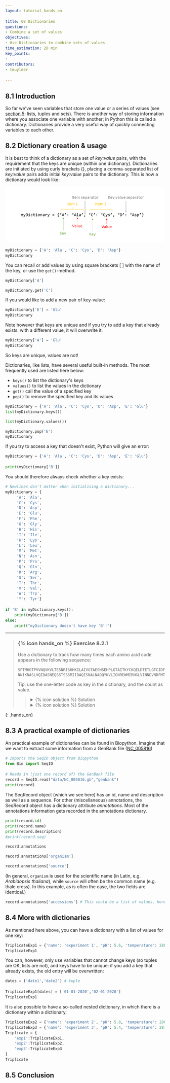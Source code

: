 ```yaml
---
layout: tutorial_hands_on

title: 08 Dictionaries
questions:
- Combine a set of values
objectives:
- Use Dictionaries to combine sets of values. 
time_estimation: 20 min
key_points:
- 
contributors:
- tmuylder

---
```



## 8.1 Introduction

So far we've seen variables that store one value or a series of values (see [section 5](../5_lists_and_tuples/tutorial.md): lists, tuples and sets). There is another way of storing information where you associate one variable with another; in Python this is called a dictionary. Dictionaries provide a very useful way of quickly connecting variables to each other.


## 8.2 Dictionary creation & usage

It is best to think of a dictionary as a set of *key:value* pairs, with the requirement that the keys are unique (within one dictionary). Dictionaries are initiated by using curly brackets {}, placing a comma-separated list of *key:value* pairs adds initial *key:value* pairs to the dictionary. This is how a dictionary would look like:


![Gentle-hands-on-introduction-to-Python-Programming Python Dictionary](../../images/myDictionary-cropped.PNG)





```python
myDictionary = {'A': 'Ala', 'C': 'Cys', 'D': 'Asp'}
myDictionary
```

You can recall or add values by using square brackets [ ] with the name of the key, or use the `get()`-method. 


```python
myDictionary['A']
```


```python
myDictionary.get('C')
```

If you would like to add a new pair of key-value: 


```python
myDictionary['E'] = 'Glu'
myDictionary
```

Note however that keys are unique and if you try to add a key that already exists. with a different value, it will overwrite it. 


```python
myDictionary['A'] = 'Glu'
myDictionary
```

So keys are unique, values are not!

Dictionaries, like lists, have several useful built-in methods. The most frequently used are listed here below:
- `keys()`	to list the dictionary's keys
- `values()` to list the values in the dictionary
- `get()`	call the value of a specified key
- `pop()`	to remove the specified key and its values


```python
myDictionary = {'A': 'Ala', 'C': 'Cys', 'D': 'Asp', 'E': 'Glu'}
list(myDictionary.keys())
```


```python
list(myDictionary.values())
```


```python
myDictionary.pop('E')
myDictionary
```

If you try to access a key that doesn't exist, Python will give an error:


```python
myDictionary = {'A': 'Ala', 'C': 'Cys', 'D': 'Asp', 'E': 'Glu'}
 
print(myDictionary['B'])
```

You should therefore always check whether a key exists:



```python
# Newlines don't matter when initialising a dictionary...
myDictionary = {
     'A': 'Ala',
     'C': 'Cys',
     'D': 'Asp',
     'E': 'Glu',
     'F': 'Phe',
     'G': 'Gly',
     'H': 'His',
     'I': 'Ile',
     'K': 'Lys',
     'L': 'Leu',
     'M': 'Met',
     'N': 'Asn',
     'P': 'Pro',
     'Q': 'Gln',
     'R': 'Arg',
     'S': 'Ser',
     'T': 'Thr',
     'V': 'Val',
     'W': 'Trp',
     'Y': 'Tyr'}

if 'B' in myDictionary.keys():
    print(myDictionary['B'])
else:
    print("myDictionary doesn't have key 'B'!")
```

---

> ### {% icon hands_on %} Exercise 8.2.1 
>
> Use a dictionary to track how many times each amino acid code appears in the following sequence:
> ```
> SFTMHGTPVVNQVKVLTESNRISHHKILAIVGTAESNSEHPLGTAITKYCKQELDTETLGTCIDFQVVPGCGISCKVTNIEGLLHKNNWNIED  
> NNIKNASLVQIDASNEQSSTSSSMIIDAQISNALNAQQYKVLIGNREWMIRNGLVINNDVNDFMTEHERKGRTAVLVAVDDELCGLIAIADT
> ```
> Tip: use the one-letter code as key in the dictionary, and the count as value.
> 
>    > <details markdown="1">
>    > <summary>{% icon solution %} Solution
>    > </summary>
>    >
>    > ```python
>    > # Use a dictionary to track how many times each amino acid code appears in the following sequence:
>    > # SFTMHGTPVVNQVKVLTESNRISHHKILAIVGTAESNSEHPLGTAITKYCKQELDTETLGTCIDFQVVPGCGISCKVTNIEGLLHKNNWNIEDNNIKNASLVQIDASNEQSSTSSSMIIDAQISNALNAQQYKVLIGNREWMIRNGLVINNDVNDFMTEHERKGRTAVLVAVDDELCGLIAIADT
>    > # Tip: use the one-letter code as key in the dictionary, and the count as value. 
>    > mySequence = "SFTMHGTPVVNQVKVLTESNRISHHKILAIVGTAESNSEHPLGTAITKYCKQELDTETLGTCIDFQVVPGCGISCKVTNIEGLLHKNNWNIEDNNIKNASLVQIDASNEQSSTSSSMIIDAQISNALNAQQYKVLIGNREWMIRNGLVINNDVNDFMTEHERKGRTAVLVAVDDELCGLIAIADT"
>    >  
>    > # First way to do this, using sets (condensed)
>    > aminoAcidCount = {}
>    > myUniqueAminoAcids = set(mySequence)
>    > for aaCode in myUniqueAminoAcids:
>    >     print("Amino acid {} occurs {} times.".format(aaCode,mySequence.count(aaCode)))
>    >     aminoAcidCount[aaCode] = mySequence.count(aaCode)
>    > ```
>    > 
>    > </details>
>    > <details markdown="1">
>    > <summary>{% icon solution %} Solution
>    > </summary>
>    >
>    > ```python
>    > # Another way to do this, a little bit more elaborate and using the myDictionary as a reference for iteration
>    > mySequence = "SFTMHGTPVVNQVKVLTESNRISHHKILAIVGTAESNSEHPLGTAITKYCKQELDTETLGTCIDFQVVPGCGISCKVTNIEGLLHKNNWNIEDNNIKNASLVQIDASNEQSSTSSSMIIDAQISNALNAQQYKVLIGNREWMIRNGLVINNDVNDFMTEHERKGRTAVLVAVDDELCGLIAIADT"
>    > 
>    > myDictionary = {
>    >      'A': 'Ala',
>    >      'C': 'Cys',
>    >      'D': 'Asp',
>    >      'E': 'Glu',
>    >      'F': 'Phe',
>    >      'G': 'Gly',
>    >      'H': 'His',
>    >      'I': 'Ile',
>    >      'K': 'Lys',
>    >      'L': 'Leu',
>    >      'M': 'Met',
>    >      'N': 'Asn',
>    >      'P': 'Pro',
>    >      'Q': 'Gln',
>    >      'R': 'Arg',
>    >      'S': 'Ser',
>    >      'T': 'Thr',
>    >      'V': 'Val',
>    >      'W': 'Trp',
>    >      'Y': 'Tyr'}
>    > 
>    > lengthDict = len(myDictionary.keys())
>    > for aa in range(lengthDict):
>    >     aaCode = list(myDictionary.keys())[aa]
>    >     aaCount = mySequence.count(aaCode)
>    >     print("Amino acid {} occurs {} times.".format(aaCode,aaCount))
>    > ```
>    > 
>    > </details>
>
{: .hands_on}


## 8.3 A practical example of dictionaries
An practical example of dictionaries can be found in Biopython. Imagine that we want to extract some information from a GenBank file ([NC_005816](https://www.ncbi.nlm.nih.gov/nuccore/NC_005816/))   


```python
# Imports the SeqIO object from Biopython
from Bio import SeqIO

# Reads in (just one record of) the GenBank file
record = SeqIO.read("data/NC_005816.gb","genbank")
print(record)
```

The SeqRecord object (which we see here) has an id, name and description as well as a sequence. For other (miscellaneous) annotations, the SeqRecord object has a dictionary attribute *annotations*. Most of the annotations information gets recorded in the annotations dictionary.


```python
print(record.id)
print(record.name)
print(record.description)
#print(record.seq)
```


```python
record.annotations
```


```python
record.annotations['organism']
```


```python
record.annotations['source']
```

(In general, `organism` is used for the scientific name (in Latin, e.g. *Arabidopsis thaliana*), while `source`
will often be the common name (e.g. thale cress). In this example, as is often the case, the two fields are
identical.)


```python
record.annotations['accessions'] # This could be a list of values, hence the list. 
```

## 8.4 More with dictionaries
As mentioned here above, you can have a dictionary with a list of values for one key:


```python
TriplicateExp1 = {'name': 'experiment 1', 'pH': 5.6, 'temperature': 288.0, 'volume': 200, 'calibration':'cal1', 'date':['01-01-2020','02-01-2020']}
TriplicateExp1
```

You can, however, only use variables that cannot change keys (so tuples are OK, lists are not), and keys have to be unique: if you add a key that already exists, the old entry will be overwritten:


```python
dates = ('date1','date2') # tuple

TriplicateExp1[dates] = ['01-01-2020','02-01-2020']
TriplicateExp1
```

It is also possible to have a so-called nested dictionary, in which there is a dictionary within a dictionary. 


```python
TriplicateExp2 = {'name': 'experiment 2', 'pH': 5.8, 'temperature': 286.0, 'volume': 200, 'calibration':'cal1', 'date':'03-01-2020'}
TriplicateExp3 = {'name': 'experiment 3', 'pH': 5.4, 'temperature': 287.0, 'volume': 200, 'calibration':'cal1', 'date':'04-01-2020'}
Triplicate = {
    'exp1':TriplicateExp1,
    'exp2':TriplicateExp2,
    'exp3':TriplicateExp3
}
Triplicate
```

## 8.5 Conclusion


